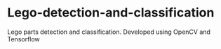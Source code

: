 # Lego-detection-and-classification
Lego parts detection and classification. Developed using OpenCV and Tensorflow
